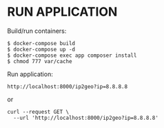 # RUN APPLICATION

Build/run containers:

    $ docker-compose build
    $ docker-compose up -d 
    $ docker-compose exec app composer install
    $ chmod 777 var/cache 

Run application:

    http://localhost:8000/ip2geo?ip=8.8.8.8
    
or

    curl --request GET \
      --url 'http://localhost:8000/ip2geo?ip=8.8.8.8'
      